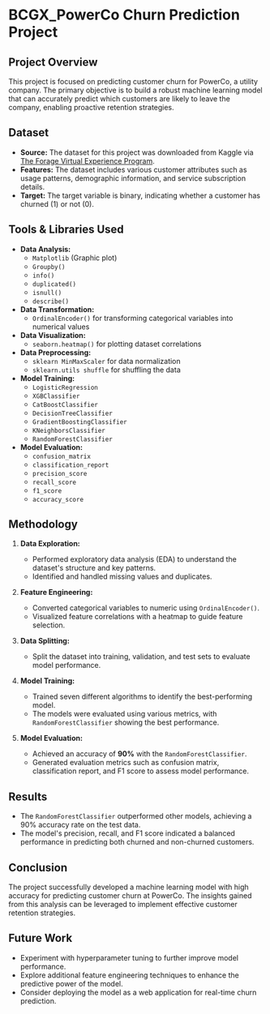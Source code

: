# BCGX_PowerCo Churn Prediction Project

<!-- C:\Users\mvidal1\Desktop -->

## Project Overview

This project is focused on predicting customer churn for PowerCo, a utility company. The primary objective is to build a robust machine learning model that can accurately predict which customers are likely to leave the company, enabling proactive retention strategies.

## Dataset

- **Source:** The dataset for this project was downloaded from Kaggle via [The Forage Virtual Experience Program](https://www.theforage.com/virtual-experience/Tcz8gTtprzAS4xSoK/bcg/data-science-ccdz/business-understanding-hypothesis-framing).
- **Features:** The dataset includes various customer attributes such as usage patterns, demographic information, and service subscription details.
- **Target:** The target variable is binary, indicating whether a customer has churned (1) or not (0).

## Tools & Libraries Used

- **Data Analysis:**
  - `Matplotlib` (Graphic plot)
  - `Groupby()`
  - `info()`
  - `duplicated()`
  - `isnull()`
  - `describe()`
- **Data Transformation:**
  - `OrdinalEncoder()` for transforming categorical variables into numerical values
- **Data Visualization:**
  - `seaborn.heatmap()` for plotting dataset correlations
- **Data Preprocessing:**
  - `sklearn MinMaxScaler` for data normalization
  - `sklearn.utils shuffle` for shuffling the data
- **Model Training:**
  - `LogisticRegression`
  - `XGBClassifier`
  - `CatBoostClassifier`
  - `DecisionTreeClassifier`
  - `GradientBoostingClassifier`
  - `KNeighborsClassifier`
  - `RandomForestClassifier`
- **Model Evaluation:**
  - `confusion_matrix`
  - `classification_report`
  - `precision_score`
  - `recall_score`
  - `f1_score`
  - `accuracy_score`

## Methodology

1. **Data Exploration:** 
   - Performed exploratory data analysis (EDA) to understand the dataset's structure and key patterns.
   - Identified and handled missing values and duplicates.

2. **Feature Engineering:**
   - Converted categorical variables to numeric using `OrdinalEncoder()`.
   - Visualized feature correlations with a heatmap to guide feature selection.

3. **Data Splitting:**
   - Split the dataset into training, validation, and test sets to evaluate model performance.

4. **Model Training:**
   - Trained seven different algorithms to identify the best-performing model.
   - The models were evaluated using various metrics, with `RandomForestClassifier` showing the best performance.

5. **Model Evaluation:**
   - Achieved an accuracy of **90%** with the `RandomForestClassifier`.
   - Generated evaluation metrics such as confusion matrix, classification report, and F1 score to assess model performance.

## Results

- The `RandomForestClassifier` outperformed other models, achieving a 90% accuracy rate on the test data.
- The model's precision, recall, and F1 score indicated a balanced performance in predicting both churned and non-churned customers.

## Conclusion

The project successfully developed a machine learning model with high accuracy for predicting customer churn at PowerCo. The insights gained from this analysis can be leveraged to implement effective customer retention strategies.

## Future Work

- Experiment with hyperparameter tuning to further improve model performance.
- Explore additional feature engineering techniques to enhance the predictive power of the model.
- Consider deploying the model as a web application for real-time churn prediction.

